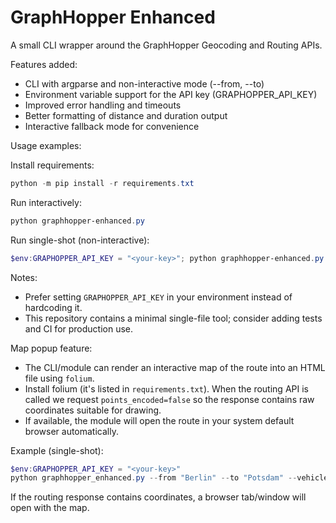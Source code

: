 # GraphHopper Enhanced

A small CLI wrapper around the GraphHopper Geocoding and Routing APIs.

Features added:
- CLI with argparse and non-interactive mode (--from, --to)
- Environment variable support for the API key (GRAPHOPPER_API_KEY)
- Improved error handling and timeouts
- Better formatting of distance and duration output
- Interactive fallback mode for convenience

Usage examples:

Install requirements:

```powershell
python -m pip install -r requirements.txt
```

Run interactively:

```powershell
python graphhopper-enhanced.py
```

Run single-shot (non-interactive):

```powershell
$env:GRAPHOPPER_API_KEY = "<your-key>"; python graphhopper-enhanced.py --from "Berlin" --to "Potsdam" --vehicle car --units km
```

Notes:
- Prefer setting `GRAPHOPPER_API_KEY` in your environment instead of hardcoding it.
- This repository contains a minimal single-file tool; consider adding tests and CI for production use.

Map popup feature:

- The CLI/module can render an interactive map of the route into an HTML file using `folium`.
- Install folium (it's listed in `requirements.txt`). When the routing API is called we request `points_encoded=false` so the response contains raw coordinates suitable for drawing.
- If available, the module will open the route in your system default browser automatically.

Example (single-shot):

```powershell
$env:GRAPHOPPER_API_KEY = "<your-key>"
python graphhopper_enhanced.py --from "Berlin" --to "Potsdam" --vehicle car --units km
```

If the routing response contains coordinates, a browser tab/window will open with the map.
